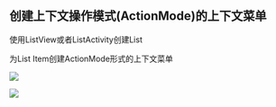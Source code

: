 ## 创建上下文操作模式(ActionMode)的上下文菜单 

使用ListView或者ListActivity创建List 

为List Item创建ActionMode形式的上下文菜单





![](https://i.loli.net/2018/04/02/5ac1bd3528dae.jpg)





![](https://i.loli.net/2018/04/02/5ac1bd5269481.jpg)